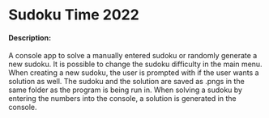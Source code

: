 # Sudoku Time 2022
#### Description:

A console app to solve a manually entered sudoku or randomly generate a new sudoku. It is possible to change the sudoku difficulty in the main menu.
When creating a new sudoku, the user is prompted with if the user wants a solution as well. The sudoku and the solution are saved as .pngs in the same folder as the program is being run in. When solving a sudoku by entering the numbers into the console, a solution is generated in the console. 
